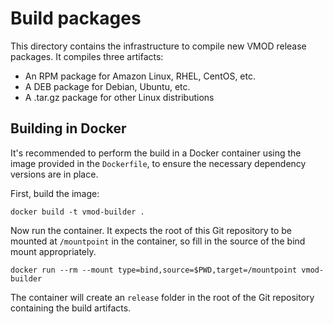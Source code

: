 # Build packages

This directory contains the infrastructure to compile new VMOD release packages. It compiles three artifacts:

- An RPM package for Amazon Linux, RHEL, CentOS, etc.
- A DEB package for Debian, Ubuntu, etc.
- A .tar.gz package for other Linux distributions

## Building in Docker

It's recommended to perform the build in a Docker container using the image provided in the `Dockerfile`, to ensure the necessary dependency versions are in place.

First, build the image:

```shell
docker build -t vmod-builder .
```

Now run the container. It expects the root of this Git repository to be mounted at `/mountpoint` in the container, 
so fill in the source of the bind mount appropriately. 

```shell
docker run --rm --mount type=bind,source=$PWD,target=/mountpoint vmod-builder
```

The container will create an `release` folder in the root of the Git repository containing the build artifacts.



